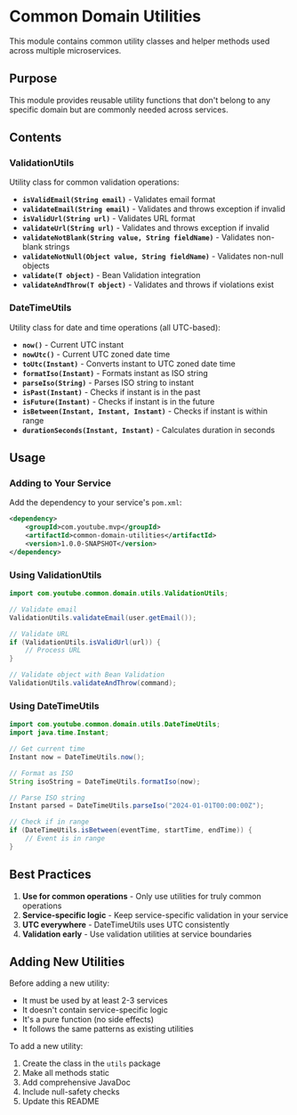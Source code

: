 # Common Domain Utilities

This module contains common utility classes and helper methods used across multiple microservices.

## Purpose

This module provides reusable utility functions that don't belong to any specific domain but are commonly needed across services.

## Contents

### ValidationUtils

Utility class for common validation operations:

- **`isValidEmail(String email)`** - Validates email format
- **`validateEmail(String email)`** - Validates and throws exception if invalid
- **`isValidUrl(String url)`** - Validates URL format
- **`validateUrl(String url)`** - Validates and throws exception if invalid
- **`validateNotBlank(String value, String fieldName)`** - Validates non-blank strings
- **`validateNotNull(Object value, String fieldName)`** - Validates non-null objects
- **`validate(T object)`** - Bean Validation integration
- **`validateAndThrow(T object)`** - Validates and throws if violations exist

### DateTimeUtils

Utility class for date and time operations (all UTC-based):

- **`now()`** - Current UTC instant
- **`nowUtc()`** - Current UTC zoned date time
- **`toUtc(Instant)`** - Converts instant to UTC zoned date time
- **`formatIso(Instant)`** - Formats instant as ISO string
- **`parseIso(String)`** - Parses ISO string to instant
- **`isPast(Instant)`** - Checks if instant is in the past
- **`isFuture(Instant)`** - Checks if instant is in the future
- **`isBetween(Instant, Instant, Instant)`** - Checks if instant is within range
- **`durationSeconds(Instant, Instant)`** - Calculates duration in seconds

## Usage

### Adding to Your Service

Add the dependency to your service's `pom.xml`:

```xml
<dependency>
    <groupId>com.youtube.mvp</groupId>
    <artifactId>common-domain-utilities</artifactId>
    <version>1.0.0-SNAPSHOT</version>
</dependency>
```

### Using ValidationUtils

```java
import com.youtube.common.domain.utils.ValidationUtils;

// Validate email
ValidationUtils.validateEmail(user.getEmail());

// Validate URL
if (ValidationUtils.isValidUrl(url)) {
    // Process URL
}

// Validate object with Bean Validation
ValidationUtils.validateAndThrow(command);
```

### Using DateTimeUtils

```java
import com.youtube.common.domain.utils.DateTimeUtils;
import java.time.Instant;

// Get current time
Instant now = DateTimeUtils.now();

// Format as ISO
String isoString = DateTimeUtils.formatIso(now);

// Parse ISO string
Instant parsed = DateTimeUtils.parseIso("2024-01-01T00:00:00Z");

// Check if in range
if (DateTimeUtils.isBetween(eventTime, startTime, endTime)) {
    // Event is in range
}
```

## Best Practices

1. **Use for common operations** - Only use utilities for truly common operations
2. **Service-specific logic** - Keep service-specific validation in your service
3. **UTC everywhere** - DateTimeUtils uses UTC consistently
4. **Validation early** - Use validation utilities at service boundaries

## Adding New Utilities

Before adding a new utility:
- It must be used by at least 2-3 services
- It doesn't contain service-specific logic
- It's a pure function (no side effects)
- It follows the same patterns as existing utilities

To add a new utility:
1. Create the class in the `utils` package
2. Make all methods static
3. Add comprehensive JavaDoc
4. Include null-safety checks
5. Update this README

